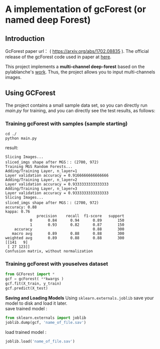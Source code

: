 # A implementation of gcForest (or named deep Forest)
## Introduction
GcForest paper url： ( https://arxiv.org/abs/1702.08835 ).
The official release of the gcForest code used in paper at [here](https://github.com/kingfengji/gcforest). 

This project implements a **multi-channel deep-forest** based on the pylablanche's [work](https://github.com/pylablanche/gcForest). Thus, the project allows you to input multi-channels images.
## Using GCForest
The project contains a small sample data set, so you can directly run *main.py* for training, and you can directly see the test results, as follows:
### Training gcForest with samples (sample starting)
```
cd ./   
python main.py  
```
result:
```
Slicing Images...
sliced_imgs shape after MGS：: (2700, 972)
Training MGS Random Forests...
Adding/Training Layer, n_layer=1
Layer validation accuracy = 0.9166666666666666
Adding/Training Layer, n_layer=2
Layer validation accuracy = 0.9333333333333333
Adding/Training Layer, n_layer=3
Layer validation accuracy = 0.9333333333333333
Slicing Images...
sliced_imgs shape after MGS：: (2700, 972)
accuracy: 0.88
kappa: 0.76
              precision    recall  f1-score   support
           0       0.84      0.94      0.89       150
           1       0.93      0.82      0.87       150
    accuracy                           0.88       300
   macro avg       0.89      0.88      0.88       300
weighted avg       0.89      0.88      0.88       300
[[141   9]
 [ 27 123]]
Confusion matrix, without normalization
```
### Training gcForest with youselves dataset
```python
from GCForest import *
gcf = gcForest( **kwargs )
gcf.fit(X_train, y_train)
gcf.predict(X_test)
```
**Saving and Loading Models**
Using `sklearn.externals.joblib` save your model to disk and load it later.   
save trained model :  
```python
from sklearn.externals import joblib
joblib.dump(gcf, 'name_of_file.sav')
```
load trained model :  
```python
joblib.load('name_of_file.sav')
```
